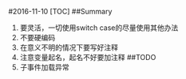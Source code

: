 #2016-11-10
[TOC]
##Summary
1. 要灵活，一切使用switch case的尽量使用其他办法
2. 不要硬编码
3. 在意义不明的情况下要写好注释
4. 注意变量起名，起名不好要加注释
##TODO
1. 子事件加载异常